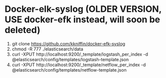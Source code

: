 # Docker-elk-syslog (OLDER VERSION, USE docker-efk instead, will soon be deleted)

1. git clone https://github.com/kkniffin/docker-efk-syslog
2. chmod -R 777 ./elasticsearch/data
3. curl -XPUT http://localhost:9200/_template/logstash_per_index -d @elasticsearch/config/templates/logstash-template.json
4. curl -XPUT http://localhost:9200/_template/netflow_per_index -d @elasticsearch/config/templates/netflow-template.json
